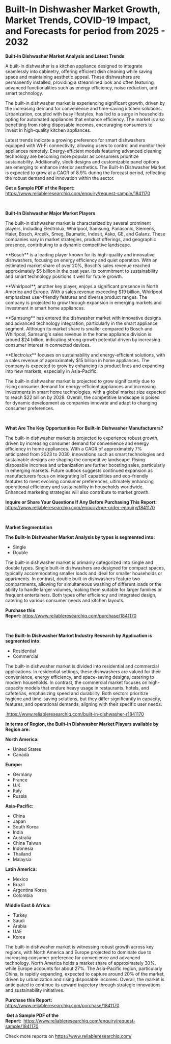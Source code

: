 <p><h1>Built-In Dishwasher Market Growth, Market Trends, COVID-19 Impact, and Forecasts for period from 2025 - 2032</h1></p><p><strong>Built-In Dishwasher Market Analysis and Latest Trends</strong></p>
<p><p>A built-in dishwasher is a kitchen appliance designed to integrate seamlessly into cabinetry, offering efficient dish cleaning while saving space and maintaining aesthetic appeal. These dishwashers are permanently installed, providing a streamlined look and often featuring advanced functionalities such as energy efficiency, noise reduction, and smart technology.</p><p>The built-in dishwasher market is experiencing significant growth, driven by the increasing demand for convenience and time-saving kitchen solutions. Urbanization, coupled with busy lifestyles, has led to a surge in households opting for automated appliances that enhance efficiency. The market is also benefiting from rising disposable incomes, encouraging consumers to invest in high-quality kitchen appliances.</p><p>Latest trends indicate a growing preference for smart dishwashers equipped with Wi-Fi connectivity, allowing users to control and monitor their appliances remotely. Energy-efficient models featuring advanced cleaning technology are becoming more popular as consumers prioritize sustainability. Additionally, sleek designs and customizable panel options are emerging to enhance interior aesthetics. The Built-In Dishwasher Market is expected to grow at a CAGR of 8.9% during the forecast period, reflecting the robust demand and innovation within the sector.</p></p>
<p><strong>Get a Sample PDF of the Report:&nbsp;</strong> <a href="https://www.reliableresearchiq.com/enquiry/request-sample/1841170?utm_campaign=3058&utm_medium=2&utm_source=Github&utm_content=ia&utm_term=05042025&utm_id=built-in-dishwasher">https://www.reliableresearchiq.com/enquiry/request-sample/1841170</a></p>
<p>&nbsp;</p>
<p><strong>Built-In Dishwasher Major Market Players</strong></p>
<p><p>The built-in dishwasher market is characterized by several prominent players, including Electrolux, Whirlpool, Samsung, Panasonic, Siemens, Haier, Bosch, Arcelik, Smeg, Baumatic, Indesit, Asko, GE, and Galanz. These companies vary in market strategies, product offerings, and geographic presence, contributing to a dynamic competitive landscape.</p><p>**Bosch** is a leading player known for its high-quality and innovative dishwashers, focusing on energy efficiency and quiet operation. With an estimated market share of over 20%, Bosch's sales revenue reached approximately $5 billion in the past year. Its commitment to sustainability and smart technology positions it well for future growth.</p><p>**Whirlpool**, another key player, enjoys a significant presence in North America and Europe. With a sales revenue exceeding $19 billion, Whirlpool emphasizes user-friendly features and diverse product ranges. The company is projected to grow through expansion in emerging markets and investment in smart home appliances.</p><p>**Samsung** has entered the dishwasher market with innovative designs and advanced technology integration, particularly in the smart appliance segment. Although its market share is smaller compared to Bosch and Whirlpool, Samsung's sales revenue in the home appliance division is around $24 billion, indicating strong growth potential driven by increasing consumer interest in connected devices.</p><p>**Electrolux** focuses on sustainability and energy-efficient solutions, with a sales revenue of approximately $15 billion in home appliances. The company is expected to grow by enhancing its product lines and expanding into new markets, especially in Asia-Pacific.</p><p>The built-in dishwasher market is projected to grow significantly due to rising consumer demand for energy-efficient appliances and increasing investments in smart home technologies, with a global market size expected to reach $22 billion by 2028. Overall, the competitive landscape is poised for dynamic development as companies innovate and adapt to changing consumer preferences.</p></p>
<p>&nbsp;</p>
<p><strong>What Are The Key Opportunities For Built-In Dishwasher Manufacturers?</strong></p>
<p><p>The built-in dishwasher market is projected to experience robust growth, driven by increasing consumer demand for convenience and energy efficiency in home appliances. With a CAGR of approximately 7% anticipated from 2023 to 2030, innovations such as smart technologies and sustainable designs are shaping the competitive landscape. Rising disposable incomes and urbanization are further boosting sales, particularly in emerging markets. Future outlook suggests continued expansion as manufacturers focus on integrating IoT capabilities and eco-friendly features to meet evolving consumer preferences, ultimately enhancing operational efficiency and sustainability in households worldwide. Enhanced marketing strategies will also contribute to market growth.</p></p>
<p><strong>Inquire or Share Your Questions If Any Before Purchasing This Report:</strong> <a href="https://www.reliableresearchiq.com/enquiry/pre-order-enquiry/1841170?utm_campaign=3058&utm_medium=2&utm_source=Github&utm_content=ia&utm_term=05042025&utm_id=built-in-dishwasher">https://www.reliableresearchiq.com/enquiry/pre-order-enquiry/1841170</a></p>
<p>&nbsp;</p>
<p><strong>Market Segmentation</strong></p>
<p><strong>The Built-In Dishwasher Market Analysis by types is segmented into:</strong></p>
<p><ul><li>Single</li><li>Double</li></ul></p>
<p><p>The built-in dishwasher market is primarily categorized into single and double types. Single built-in dishwashers are designed for compact spaces, typically accommodating smaller loads and ideal for smaller households or apartments. In contrast, double built-in dishwashers feature two compartments, allowing for simultaneous washing of different loads or the ability to handle larger volumes, making them suitable for larger families or frequent entertainers. Both types offer efficiency and integrated design, catering to various consumer needs and kitchen layouts.</p></p>
<p><strong>Purchase this Report:&nbsp;</strong><a href="https://www.reliableresearchiq.com/purchase/1841170?utm_campaign=3058&utm_medium=2&utm_source=Github&utm_content=ia&utm_term=05042025&utm_id=built-in-dishwasher">https://www.reliableresearchiq.com/purchase/1841170</a></p>
<p>&nbsp;</p>
<p><strong>The Built-In Dishwasher Market Industry Research by Application is segmented into:</strong></p>
<p><ul><li>Residential</li><li>Commercial</li></ul></p>
<p><p>The built-in dishwasher market is divided into residential and commercial applications. In residential settings, these dishwashers are valued for their convenience, energy efficiency, and space-saving designs, catering to modern households. In contrast, the commercial market focuses on high-capacity models that endure heavy usage in restaurants, hotels, and cafeterias, emphasizing speed and durability. Both sectors prioritize hygiene and time-saving solutions, but they differ significantly in capacity, features, and operational demands, aligning with their specific user needs.</p></p>
<p><a href="https://www.reliableresearchiq.com/built-in-dishwasher-r1841170?utm_campaign=3058&utm_medium=2&utm_source=Github&utm_content=ia&utm_term=05042025&utm_id=built-in-dishwasher">&nbsp;https://www.reliableresearchiq.com/built-in-dishwasher-r1841170</a></p>
<p><strong>In terms of Region, the Built-In Dishwasher Market Players available by Region are:</strong></p>
<p>
    <p> <strong> North America: </strong>
        <ul>
            <li>United States</li>
            <li>Canada</li>
        </ul>
        </p> 
    <p> <strong> Europe: </strong>
        <ul>
            <li>Germany</li>
            <li>France</li>
            <li>U.K.</li>
            <li>Italy</li>
            <li>Russia</li>
        </ul>
        </p> 
    <p> <strong> Asia-Pacific: </strong>
        <ul>
            <li>China</li>
            <li>Japan</li>
            <li>South Korea</li>
            <li>India</li>
            <li>Australia</li>
            <li>China Taiwan</li>
            <li>Indonesia</li>
            <li>Thailand</li>
            <li>Malaysia</li>
        </ul>
        </p> 
    <p> <strong> Latin America: </strong>
        <ul>
            <li>Mexico</li>
            <li>Brazil</li>
            <li>Argentina Korea</li>
            <li>Colombia</li>
        </ul>
        </p> 
    <p> <strong> Middle East & Africa: </strong>
        <ul>
            <li>Turkey</li>
            <li>Saudi</li>
            <li>Arabia</li>
            <li>UAE</li>
            <li>Korea</li>
        </ul>
    </p>
    </p>
<p><p>The built-in dishwasher market is witnessing robust growth across key regions, with North America and Europe projected to dominate due to increasing consumer preference for convenience and advanced technology. North America holds a market share of approximately 30%, while Europe accounts for about 27%. The Asia-Pacific region, particularly China, is rapidly expanding, expected to capture around 20% of the market, driven by urbanization and rising disposable incomes. Overall, the market is anticipated to continue its upward trajectory through strategic innovations and sustainability initiatives.</p></p>
<p><strong>Purchase this Report: </strong><a href="https://www.reliableresearchiq.com/purchase/1841170?utm_campaign=3058&utm_medium=2&utm_source=Github&utm_content=ia&utm_term=05042025&utm_id=built-in-dishwasher">https://www.reliableresearchiq.com/purchase/1841170</a></p>
<p>&nbsp;<strong>Get a Sample PDF of the Report:&nbsp;&nbsp;</strong><a href="https://www.reliableresearchiq.com/enquiry/request-sample/1841170?utm_campaign=3058&utm_medium=2&utm_source=Github&utm_content=ia&utm_term=05042025&utm_id=built-in-dishwasher">https://www.reliableresearchiq.com/enquiry/request-sample/1841170</a></p>
<p><strong></strong></p>
<p>Check more reports on <a href="https://www.reliableresearchiq.com/?utm_campaign=3058&utm_medium=2&utm_source=Github&utm_content=ia&utm_term=05042025&utm_id=built-in-dishwasher">https://www.reliableresearchiq.com/</a></p>